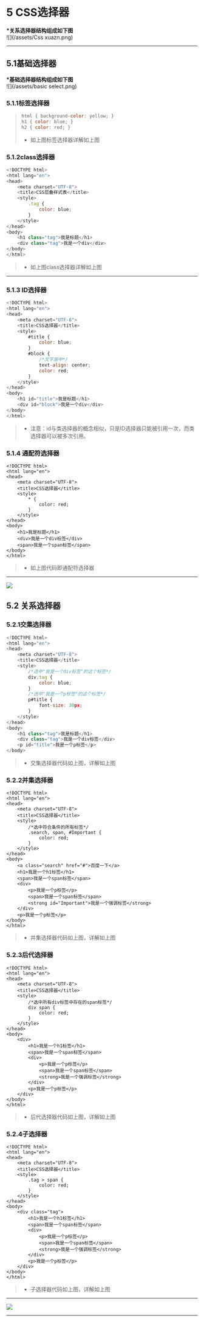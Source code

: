 # 5 CSS选择器

**\*关系选择器结构组成如下图**  
![](/assets/Css xuazn.png)

---

## 5.1基础选择器

**\*基础选择器结构组成如下图**  
 ![](/assets/basic select.png)

### 5.1.1标签选择器

> ```js
> html { background-color: yellow; }
> h1 { color: blue; }
> h2 { color: red; }
> ```
>
> * 如上图标签选择器详解如上图

### 5.1.2class选择器

```js
<!DOCTYPE html>
<html lang="en">
<head>
    <meta charset="UTF-8">
    <title>CSS层叠样式表</title>
    <style>
        .tag {
            color: blue;
        }
    </style>
</head>
<body>
    <h1 class="tag">我是标题</h1>
    <div class="tag">我是一个div</div>
</body>
</html>
```

> * 如上图class选择器详解如上图

---

### 5.1.3 ID选择器

```js
<!DOCTYPE html>
<html lang="en">
<head>
    <meta charset="UTF-8">
    <title>CSS选择器</title>
    <style>
        #title {
            color: blue;
        }
        #block {
            /*文字居中*/
            text-align: center;
            color: red;
        }
    </style>
</head>
<body>
    <h1 id="title">我是标题</h1>
    <div id="block">我是一个div</div>
</body>
</html>
```

> * 注意：id与类选择器的概念相似，只是ID选择器只能被引用一次，而类选择器可以被多次引用。

### 5.1.4 通配符选择器

```
<!DOCTYPE html>
<html lang="en">
<head>
    <meta charset="UTF-8">
    <title>CSS选择器</title>
    <style>
        * {
            color: red;
        }
    </style>
</head>
<body>
    <h1>我是标题</h1>
    <div>我是一个div标签</div>
    <span>我是一个span标签</span>
</body>
</html>
```

> * 如上图代码即通配符选择器

---

![](/assets/guanxi.png)

## 5.2 关系选择器

### 5.2.1交集选择器

```js
<!DOCTYPE html>
<html lang="en">
<head>
    <meta charset="UTF-8">
    <title>CSS选择器</title>
    <style>
        /*选中"我是一个div标签"的这个标签*/
        div.tag {
            color: blue;
        }
        /*选中"我是一个p标签"的这个标签*/
        p#title {
            font-size: 30px;
        }
    </style>
</head>
<body>
    <h1 class="tag">我是标题</h1>
    <div class="tag">我是一个div标签</div>
    <p id="title">我是一个p标签</p>
</body>
```
> * 交集选择器代码如上图，详解如上图

### 5.2.2并集选择器

```
<!DOCTYPE html>
<html lang="en">
<head>
    <meta charset="UTF-8">
    <title>CSS选择器</title>
    <style>
        /*选中符合条件的所有标签*/
        .search, span, #Important {
            color: red;
        }
    </style>
</head>
<body>
    <a class="search" href="#">百度一下</a>
    <h1>我是一个h1标签</h1>
    <span>我是一个span标签</span>
    <div>
        <p>我是一个p标签</p>
        <span>我是一个span标签</span>
        <strong id="Important">我是一个强调标签</strong>
    </div>
    <p>我是一个p标签</p>
</body>
</html>

```
> * 并集选择器代码如上图，详解如上图

### 5.2.3后代选择器


```
<!DOCTYPE html>
<html lang="en">
<head>
    <meta charset="UTF-8">
    <title>CSS选择器</title>
    <style>
        /*选中所有div标签中存在的span标签*/
        div span {
            color: red;
        }
    </style>
</head>
<body>
    <div>
        <h1>我是一个h1标签</h1>
        <span>我是一个span标签</span>
        <div>
            <p>我是一个p标签</p>
            <span>我是一个span标签</span>
            <strong>我是一个强调标签</strong>
        </div>
        <p>我是一个p标签</p>
    </div>
</body>
</html>
```
> * 后代选择器代码如上图，详解如上图

### 5.2.4子选择器


```
<!DOCTYPE html>
<html lang="en">
<head>
    <meta charset="UTF-8">
    <title>CSS选择器</title>
    <style>
        .tag > span {
            color: red;
        }
    </style>
</head>
<body>
    <div class="tag">
        <h1>我是一个h1标签</h1>
        <span>我是一个span标签</span>
        <div>
            <p>我是一个p标签</p>
            <span>我是一个span标签</span>
            <strong>我是一个强调标签</strong>
        </div>
        <p>我是一个p标签</p>
    </div>
</body>
</html>
```
> * 子选择器代码如上图，详解如上图













---

![](/assets/shuxing.png)

---



